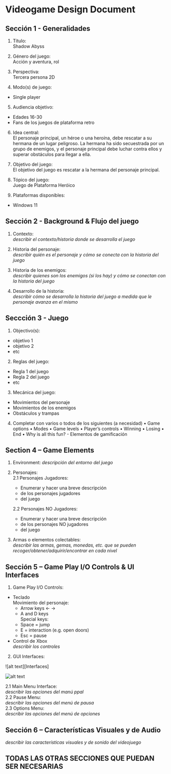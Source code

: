 # Videogame Design Document
## Sección 1 - Generalidades
1. Título:  
Shadow Abyss

2. Género del juego:  
Acción y aventura, rol

3. Perspectiva:  
Tercera persona 2D  

4. Modo(s) de juego:
- Single player
    
5. Audiencia objetivo:
- Edades 16-30
- Fans de los juegos de plataforma retro
  
6. Idea central:  
El personaje principal, un héroe o una heroína, debe rescatar a su hermana de un lugar peligroso. La hermana ha sido secuestrada por un grupo de enemigos, y el personaje principal debe luchar contra ellos y superar obstáculos para llegar a ella. 

7. Objetivo del juego:  
El objetivo del juego es rescatar a la hermana del personaje principal.

8. Tópico del juego:  
Juego de Plataforma Heróico  

9. Plataformas disponibles:
- Windows 11

## Sección 2 - Background & Flujo del juego
1. Contexto:  
_describir el contexto/historia donde se desarrolla el juego_  

2. Historia del personaje:  
_describir quién es el personaje y cómo se conecta con la historia del juego_  

3. Historia de los enemigos:  
_describir quienes son los enemigos (si los hay) y cómo se conectan con la historia del juego_  

4. Desarrollo de la historia:  
_describir cómo se desarrolla la historia del juego a medida que le personaje avanza en el mismo_  

## Seccción 3 - Juego
1. Objectivo(s):
- objetivo 1
- objetivo 2
- etc
2. Reglas del juego:
- Regla 1 del juego
- Regla 2 del juego
- etc
3. Mecánica del juego:
  - Movimientos del personaje
  - Movimientos de los enemigos
  - Obstáculos y trampas
4. Completar con varios o todos de los siguientes (a necesidad)
• Game options
• Modes
• Game levels
• Player’s controls
• Winning
• Losing
• End
• Why is all this fun? - Elementos de gamificación

## Section 4 – Game Elements
1. Environment:
_descripción del entorno del juego_  

2. Personajes:  
   2.1 Personajes Jugadores:
      - Enumerar y hacer una breve descripción
      - de los personajes jugadores
      - del juego  

   2.2 Personajes NO Jugadores:
      - Enumerar y hacer una breve descripción
      - de los personajes NO jugadores
      - del juego  

3. Armas o elementos colectables:  
_describir las armas, gemas, monedas, etc. que se pueden recoger/obtener/adquirir/encontrar en cada nivel_  

## Sección 5 – Game Play I/O Controls & UI Interfaces
1. Game Play I/O Controls:
- Teclado  
  Movimiento del personaje:
  - Arrow keys <- ->
  - A and D keys  
  Special keys:
  - Space = jump
  - E = interaction (e.g. open doors)
  - Esc = pause
- Control de Xbox  
  _describir los controles_  
2. GUI Interfaces:

![alt text][Interfaces]  

<!-- Referencias para las imagenes -->
[Niveles]: /VDD/INTERFACES_UI.png "Esquema de los 3 niveles"  

![alt text][Niveles]  

[Niveles]: /VDD/Niveles.png "Esquema de los 3 niveles"  

 

   2.1 Main Menu Interface:  
       _describir las opciones del manú ppal_  
   2.2 Pause Menu:  
       _describir las opciones del menú de pausa_  
   2.3 Options Menu:  
       _describir las opciones del menú de opciones_  

## Sección 6 – Características Visuales y de Audio 
_describir las características visuales y de sonido del videojuego_

## TODAS LAS OTRAS SECCIONES QUE PUEDAN SER NECESARIAS
